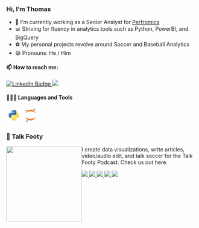 ### Hi, I’m Thomas

- 🧭 I'm currently working as a Senior Analyst for [Perfromics](https://www.performics.com/)
- 📊 Striving for fluency in analytics tools such as Python, PowerBI, and BigQuery
- ⚽ My personal projects revolve around Soccer and Baseball Analytics
- 😄 Pronouns: He / Him

#### 📫 How to reach me:

<div id="badges">
  <a href="https://www.linkedin.com/in/thomas-mckeon-2020/">
    <img src="https://img.shields.io/badge/LinkedIn-blue?style=for-the-badge&logo=linkedin&logoColor=white" alt="LinkedIn Badge"/>
  </a>
  <a href="mailto:thomas.mckeon@protonmail.com"> <img src="https://img.shields.io/badge/ProtonMail-8B89CC?style=for-the-badge&logo=protonmail&logoColor=white"/>
  </a>
</div>

#### 👨🏻‍💻 Languages and Tools <br />

<code><img height="40" src="https://raw.githubusercontent.com/github/explore/80688e429a7d4ef2fca1e82350fe8e3517d3494d/topics/python/python.png"></code>
<code><img height="40" src="https://raw.githubusercontent.com/github/explore/80688e429a7d4ef2fca1e82350fe8e3517d3494d/topics/jupyter-notebook/jupyter-notebook.png"></code>

### 🎤 Talk Footy

<img align="left" src="https://user-images.githubusercontent.com/105253832/186941542-87a8bfca-6bd9-43d0-9b42-77b6dc87d860.jpeg" width="200" height="200">

I create data visualizations, write articles, video/audio edit, and talk soccer for the Talk Footy Podcast. Check us out here.

<div id="badges">
  <a href="https://twitter.com/Box2Box_Pod">
    <img src="https://img.shields.io/badge/Twitter-1DA1F2?style=for-the-badge&logo=twitter&logoColor=white"/>
  </a>
  <a href="https://www.instagram.com/boxtoboxtobox/"> <img src="https://img.shields.io/badge/Instagram-E4405F?style=for-the-badge&logo=instagram&logoColor=white"/>
  </a>
  <a href="https://www.youtube.com/channel/UCrncIOgbmzhnWTGBrUIdpuA"> <img src="https://img.shields.io/badge/YouTube-red?style=for-the-badge&logo=youtube&logoColor=white"/>
  </a>
    <a href="https://boxtobox.netlify.app/"> <img src="https://img.shields.io/badge/website-000000?style=for-the-badge&logo=About.me&logoColor=white"/>
  </a>
  <a href="mailto:boxtobox.mht@gmail.com"> <img src="https://img.shields.io/badge/Gmail-D14836?style=for-the-badge&logo=gmail&logoColor=white"/>
  </a>
  
</div>
